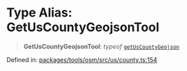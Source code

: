 # Type Alias: GetUsCountyGeojsonTool

> **GetUsCountyGeojsonTool**: *typeof* [`getUsCountyGeojson`](../variables/getUsCountyGeojson.md)

Defined in: [packages/tools/osm/src/us/county.ts:154](https://github.com/geodaopenjs/openassistant/blob/0a6a7e7306d75a25dc968b3117f04cb7bd613bec/packages/tools/osm/src/us/county.ts#L154)

